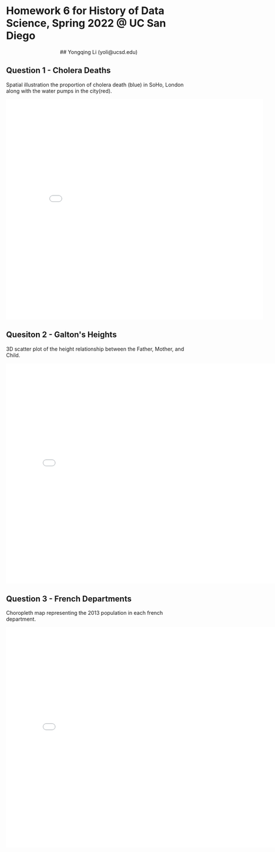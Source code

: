 # Homework 6 for History of Data Science, Spring 2022 @ UC San Diego
<p align="center">## Yongqing Li (yoli@ucsd.edu)


## Question 1 - Cholera Deaths
Spatial illustration the proportion of cholera death (blue) in SoHo, London along with the water pumps in the city(red).
<p align="center"><iframe src='./snow-map.html' width=700 height=600 frameBorder=0> </iframe>
<br>

## Quesiton 2 - Galton's Heights
3D scatter plot of the height relationship between the Father, Mother, and Child.
<p align="center"><iframe src='./galton-fig.html' width=800 height=600 frameBorder=0> </iframe>
<br>

## Question 3 - French Departments
Choropleth map representing the 2013 population in each french department.
<p align="center"><iframe src='./france-fig.html' width=800 height=600 frameBorder=0> </iframe>
